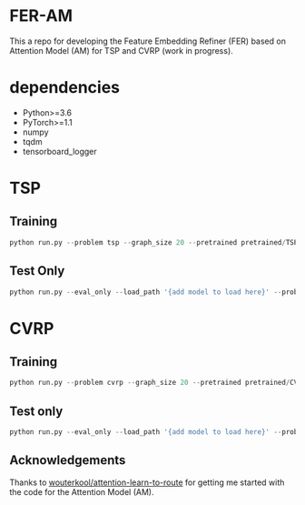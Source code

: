 # FER-AM
This a repo for developing the Feature Embedding Refiner (FER) based on Attention Model (AM) for TSP and CVRP (work in progress).


# dependencies
* Python>=3.6
* PyTorch>=1.1
* numpy
* tqdm
* tensorboard_logger

# TSP
## Training
```python
python run.py --problem tsp --graph_size 20 --pretrained pretrained/TSP_20/epoch-99.pt --epoch_end 100 --batch_size 512 --epoch_size 10240 --val_size 1000 --eval_batch_size 1000 --T_max 200 --K 6
```

## Test Only
```python
python run.py --eval_only --load_path '{add model to load here}' --problem tsp --graph_size 20 --pretrained pretrained/TSP_20/epoch-99.pt --val_dataset dataset/tsp20_test_seed1234.pkl --val_size 10000 --eval_batch_size 10000 --T_max 200 
```

# CVRP
## Training
```python
python run.py --problem cvrp --graph_size 20 --pretrained pretrained/CVRP_20/epoch-99.pt --epoch_end 100 --batch_size 512 --epoch_size 10240 --val_size 1000 --eval_batch_size 1000 --T_max 200 --K 6
```

## Test only
```python
python run.py --eval_only --load_path '{add model to load here}' --problem cvrp --graph_size 20 --pretrained pretrained/CVRP_20/epoch-99.pt --val_dataset dataset/vrp20_test_seed1234.pkl --val_size 10000 --eval_batch_size 10000 --T_max 200 
```

## Acknowledgements
Thanks to [wouterkool/attention-learn-to-route](https://github.com/wouterkool/attention-learn-to-route) for getting me started with the code for the Attention Model (AM).
